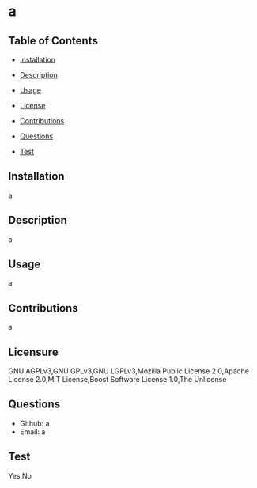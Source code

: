 # a

## Table of Contents 

* [Installation](#Installation)

* [Description](#Description)

* [Usage](#Usage)

* [License](#Contributions)

* [Contributions](#Licensure)

* [Questions](#Questions)

* [Test](#Test)


## Installation 

a
    
## Description 

a
    
## Usage

a

## Contributions

a

## Licensure 

GNU AGPLv3,GNU GPLv3,GNU LGPLv3,Mozilla Public License 2.0,Apache License 2.0,MIT License,Boost Software License 1.0,The Unlicense

## Questions 

* Github: a
* Email: a

## Test

Yes,No
